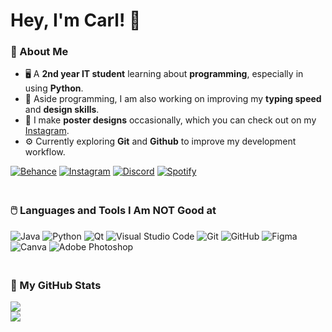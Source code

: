 # Hey, I'm Carl! 🙏

### 🤖 About Me
- 🖥️ A **2nd year IT student** learning about **programming**, especially in using **Python**.<br/>
- 🧩 Aside programming, I am also working on improving my **typing speed** and **design skills**.<br/>
- 🎨 I make **poster designs** occasionally, which you can check out on my [Instagram](https://instagram.com/cwrl.alt.del).<br/>
- ⚙️ Currently exploring **Git** and **Github** to improve my development workflow.<br/>

[![Behance](https://img.shields.io/badge/Behance-1769ff?style=plastic&logo=behance&logoColor=white)](https://behance.net/carlganalon) [![Instagram](https://img.shields.io/badge/Instagram-%23E4405F.svg?style=plastic&logo=Instagram&logoColor=white)](https://instagram.com/cwrlcarl) [![Discord](https://img.shields.io/badge/Discord-%235865F2.svg?style=plastic&logo=discord&logoColor=white)](https://discord.com/users/434953354821500937) [![Spotify](https://img.shields.io/badge/Spotify-1ED760?style=plastic&logo=spotify&logoColor=white)](https://open.spotify.com/user/31ea6dof5hyipm7bqwwhxhev7fyi)

### <br/>🖱️ Languages and Tools I Am NOT Good at
![Java](https://img.shields.io/badge/java-%23ED8B00.svg?style=plastic&logo=openjdk&logoColor=white) ![Python](https://img.shields.io/badge/python-3670A0?style=plastic&logo=python&logoColor=ffdd54) ![Qt](https://img.shields.io/badge/Qt-%23217346.svg?style=plastic&logo=Qt&logoColor=white) ![Visual Studio Code](https://img.shields.io/badge/Visual%20Studio%20Code-0078d7.svg?style=plastic&logo=visual-studio-code&logoColor=white) ![Git](https://img.shields.io/badge/git-%23F05033.svg?style=plastic&logo=git&logoColor=white) ![GitHub](https://img.shields.io/badge/github-%23121011.svg?style=plastic&logo=github&logoColor=white) ![Figma](https://img.shields.io/badge/figma-%23F24E1E.svg?style=plastic&logo=figma&logoColor=white) ![Canva](https://img.shields.io/badge/Canva-%2300C4CC.svg?style=plastic&logo=Canva&logoColor=white) ![Adobe Photoshop](https://img.shields.io/badge/adobe%20photoshop-%2331A8FF.svg?style=plastic&logo=adobe%20photoshop&logoColor=white)

### <br/>🤖 My GitHub Stats
![](https://nirzak-streak-stats.vercel.app/?user=cwrlcarl&&theme=github_dark&hide_border=true)<br/>
![](https://github-readme-stats.vercel.app/api/top-langs/?username=cwrlcarl&theme=github_dark&hide_border=true&include_all_commits=false&count_private=false&layout=compact)

<!-- Proudly created with GPRM ( https://gprm.itsvg.in ) -->

